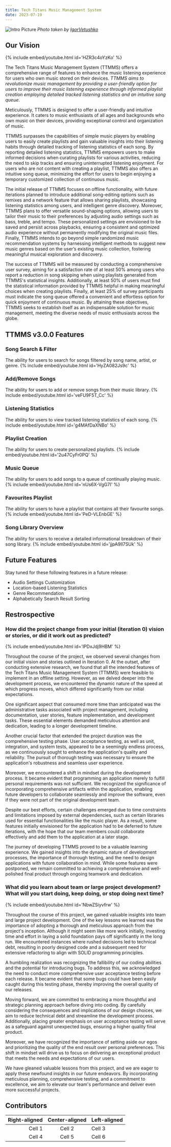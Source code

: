 ```yaml
---
title: Tech Titans Music Management System
date: 2023-07-19
---
```



![Intro Picture](https://raw.githubusercontent.com/TechTitans-UofM/techtitans-uofm.github.io/main/assets/stock-photo-happy-man-listening-music-headphones.jpg)
*Photo taken by [IgorVetushko](https://create.vista.com/portfolio-photos/12982378/)*

## Our Vision

{% include embed/youtube.html id='HZR3c4oYzKo' %}

The Tech Titans Music Management System (TTMMS) offers a comprehensive range of features to enhance the music listening experience for users who own music stored on their devices. *TTMMS aims to revolutionize music management by providing a user-friendly option for users to improve their music listening experience through informed playlist creation employing detailed tracked listening statistics and an intuitive song queue*.

Meticulously, TTMMS is designed to offer a user-friendly and intuitive experience. It caters to music enthusiasts of all ages and backgrounds who own music on their devices, providing exceptional control and organization of music.

TTMMS surpasses the capabilities of simple music players by enabling users to easily create playlists and gain valuable insights into their listening habits through detailed tracking of listening statistics of each song. By reporting detailed listening statistics, TTMMS empowers users to make informed decisions when curating playlists for various activities, reducing the need to skip tracks and ensuring uninterrupted listening enjoyment.  For users who are not content with creating a playlist, TTMMS also offers an intuitive song queue, minimizing the effort for users to begin enjoying a temporary customized collection of continuous music.

The initial release of TTMMS focuses on offline functionality, with future iterations planned to introduce additional song-editing options such as remixes and a network feature that allows sharing playlists, showcasing listening statistics among users, and intelligent genre discovery.  Moreover, TTMMS plans to offer versatile sound-shaping options, allowing users to tailor their music to their preferences by adjusting audio settings such as bass, treble, and tempo. These personalized settings are envisioned to be saved and persist across playbacks, ensuring a consistent and optimized audio experience without permanently modifying the original music files.  Finally, TTMMS intends to go beyond simple randomized music recommendation systems by harnessing intelligent methods to suggest new music genres based on the user’s existing music collection, fostering meaningful musical exploration and discovery.

The success of TTMMS will be measured by conducting a comprehensive user survey, aiming for a satisfaction rate of at least 50% among users who report a reduction in song skipping when using playlists generated from TTMMS's statistical insights. Additionally, at least 50% of users must find the statistical information provided by TTMMS helpful in making meaningful choices when creating playlists. Finally, at least 25% of survey participants must indicate the song queue offered a convenient and effortless option for quick enjoyment of continuous music. By attaining these objectives, TTMMS seeks to establish itself as an indispensable solution for music management, meeting the diverse needs of music enthusiasts across the globe.


## TTMMS v3.0.0 Features

### Song Search & Filter
The ability for users to search for songs filtered by song name, artist, or genre.
{% include embed/youtube.html id='HyZA082Js9c' %}

### Add/Remove Songs
The ability for users to add or remove songs from their music library.
{% include embed/youtube.html id='veFU9F5T_Cc' %}

### Listening Statistics
The ability for users to view tracked listening statistics of each song.
{% include embed/youtube.html id='g4MAfDaXNBo' %}

### Playlist Creation
The ability for users to create personalized playlists.
{% include embed/youtube.html id='2u47CyFr0PQ' %}

### Music Queue
The ability for users to add songs to a queue of continually playing music.
{% include embed/youtube.html id='nUs6X-VgG7I' %}

### Favourites Playlist
The ability for users to have a playlist that contains all their favourite songs.
{% include embed/youtube.html id='PeD-VLEnbGE' %}

### Song Library Overview
The ability for users to receive a detailed informational breakdown of their song library.
{% include embed/youtube.html id='jjpA9Il7SUk' %}

## Future Features
Stay tuned for these following features in a future release:
- Audio Settings Customization
- Location-based Listening Statistics
- Genre Recommendation
- Alphabetically Search Result Sorting


## Restrospective

### How did the project change from your initial (iteration 0) vision or stories, or did it work out as predicted?

{% include embed/youtube.html id='lPDxJdj9HBM' %}

Throughout the course of the project, we observed several changes from our initial vision and stories outlined in Iteration 0. At the outset, after conducting extensive research, we found that all the intended features of the Tech Titans Music Management System (TTMMS) were feasible to implement in an offline setting. However, as we delved deeper into the development process, we encountered the dynamic nature of the speed at which progress moves, which differed significantly from our initial expectations.

One significant aspect that consumed more time than anticipated was the administrative tasks associated with project management, including documentation, user stories, feature implementation, and development tasks. These essential elements demanded meticulous attention and dedication, leading to a longer development timeline.

Another crucial factor that extended the project duration was the comprehensive testing phase. User acceptance testing, as well as unit, integration, and system tests, appeared to be a seemingly endless process, as we continuously sought to enhance the application's quality and reliability. The pursuit of thorough testing was necessary to ensure the application's robustness and seamless user experience.

Moreover, we encountered a shift in mindset during the development process. It became evident that programming an application merely to fulfill personal requirements was not sufficient. We recognized the significance of incorporating comprehensive artifacts within the application, enabling future developers to collaborate seamlessly and improve the software, even if they were not part of the original development team.

Despite our best efforts, certain challenges emerged due to time constraints and limitations imposed by external dependencies, such as certain libraries used for essential functionalities like the music player. As a result, some features initially envisioned for the application had to be deferred to future iterations, with the hope that our team members could collaborate effectively and add them to the application at a later stage.

The journey of developing TTMMS proved to be a valuable learning experience. We gained insights into the dynamic nature of development processes, the importance of thorough testing, and the need to design applications with future collaboration in mind. While some features were postponed, we remain committed to achieving a comprehensive and well-polished final product through ongoing teamwork and dedication.

### What did you learn about team or large project development? What will you start doing, keep doing, or stop doing next time?

{% include embed/youtube.html id='NbwZSiyvfrw' %}

Throughout the course of this project, we gained valuable insights into team and large project development. One of the key lessons we learned was the importance of adopting a thorough and meticulous approach from the project's inception. Although it might seem like more work initially, investing time and effort in laying a solid foundation pays off significantly in the long run. We encountered instances where rushed decisions led to technical debt, resulting in poorly designed code and a subsequent need for extensive refactoring to align with SOLID programming principles.

A humbling realization was recognizing the fallibility of our coding abilities and the potential for introducing bugs. To address this, we acknowledged the need to conduct more comprehensive user acceptance testing before each release. It became evident that some bugs could have been easily caught during this testing phase, thereby improving the overall quality of our releases.

Moving forward, we are committed to embracing a more thoughtful and strategic planning approach before diving into coding. By carefully considering the consequences and implications of our design choices, we aim to reduce technical debt and streamline the development process. Additionally, placing greater emphasis on user acceptance testing will serve as a safeguard against unexpected bugs, ensuring a higher quality final product.

Moreover, we have recognized the importance of setting aside our egos and prioritizing the quality of the end result over personal preferences. This shift in mindset will drive us to focus on delivering an exceptional product that meets the needs and expectations of our users.

We have gleaned valuable lessons from this project, and we are eager to apply these newfound insights in our future endeavors. By incorporating meticulous planning, comprehensive testing, and a commitment to excellence, we aim to elevate our team's performance and deliver even more successful projects.

## Contributors

| Right-aligned | Center-aligned | Left-aligned |
| -------------:|:--------------:|:------------ |
|   Cell 1      |    Cell 2      | Cell 3       |
|   Cell 4      |    Cell 5      | Cell 6       |
